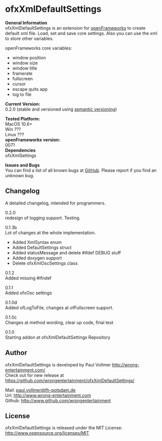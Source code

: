 # ofxXmlDefaultSettings


**General Information**  
ofxXmlDefaultSettings is an extension for [openFrameworks](http://www.openframeworks.cc/) to create default xml file. Load, set and save core settings. Also you can use the xml to store other variables.  
  
openFrameworks core variables:  
- window position  
- window size  
- window title  
- framerate  
- fullscreen  
- cursor  
- escape quits app  
- log to file  
  
**Current Version:**  
0.2.0 (stable and versioned using [semantic versioning](http://semver.org/))   
  
**Tested Platform:**  
MacOS 10.6+   
Win ???  
Linux ???  
**openFrameworks version:**  
0071  
**Dependencies**  
ofxXmlSettings  

**Issues and Bugs**  
You can find a list of all known bugs at [GitHub](https://github.com/wrongentertainment/ofxXmlDefaulSettings/issues). Please report if you find an unknown bug.  


## Changelog  
A detailed changelog, intended for programmers.  
  
0.2.0  
redesign of logging support. Testing.  

0.1.3b  
Lot of changes at the whole implementation.  
- Added XmlSyntax enum  
- Added DefaultSettings struct  
- Added statusMessage and delete #ifdef DEBUG stuff  
- Added doxygen support  
- Delete ofxXmlOscSettings class  
  
0.1.2  
Added missing #ifndef  
  
0.1.1  
Added ofxOsc settings  
  
0.1.0d  
Added ofLogToFile, changes at ofFullscreen support.  
  
0.1.0c  
Changes at method wording, clear up code, final test  
  
0.1.0  
Starting addon at ofxXmlDefaultSettings Repository  
  
  
## Author  
ofxXmlDefaultSettings is developed by Paul Vollmer http://wrong-entertainment.com/  
Check out for new release at https://github.com/wrongentertainment/ofxXmlDefaultSettings/  
  
Mail: paul.vollmer@fh-potsdam.de  
Url: http://www.wrong-entertainment.com  
Github: http://www.github.com/wrongentertainment  


## License 
ofxXmlDefaultSettings is released under the MIT License: http://www.opensource.org/licenses/MIT